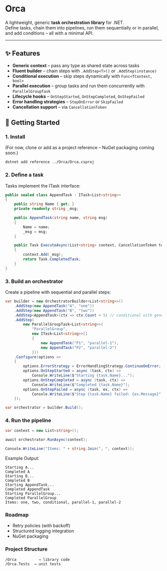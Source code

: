 # Orca

A lightweight, generic **task orchestration library** for .NET.  
Define tasks, chain them into pipelines, run them sequentially or in parallel, and add conditions – all with a minimal API.

---

## ✨ Features

- **Generic context** – pass any type as shared state across tasks
- **Fluent builder** – chain steps with `.AddStep<T>()` or `.AddStep(instance)`
- **Conditional execution** – skip steps dynamically with `Func<TContext, bool>`
- **Parallel execution** – group tasks and run them concurrently with `ParallelGroupTask`
- **Lifecycle hooks** – `OnStepStarted`, `OnStepCompleted`, `OnStepFailed`
- **Error handling strategies** – `StopOnError` or `SkipFailed`
- **Cancellation support** – via `CancellationToken`

## 🚀 Getting Started

### 1. Install

(For now, clone or add as a project reference – NuGet packaging coming soon.)

```bash
dotnet add reference ../Orca/Orca.csproj

```

### 2. Define a task

Tasks implement the ITask<TContext> interface:

```csharp
public sealed class AppendTask : ITask<List<string>>
{
    public string Name { get; }
    private readonly string _msg;

    public AppendTask(string name, string msg)
    {
        Name = name;
        _msg = msg;
    }

    public Task ExecuteAsync(List<string> context, CancellationToken token = default)
    {
        context.Add(_msg);
        return Task.CompletedTask;
    }
}
```

### 3. Build an orchestrator

Create a pipeline with sequential and parallel steps:

```csharp
var builder = new OrchestratorBuilder<List<string>>()
    .AddStep(new AppendTask("A", "one"))
    .AddStep(new AppendTask("B", "two"))
    .AddStep<AppendTask>(ctx => ctx.Count < 5) // conditional with generic new()
    .AddStep(
        new ParallelGroupTask<List<string>>(
            "ParallelGroup",
            new ITask<List<string>>[]
            {
                new AppendTask("P1", "parallel-1"),
                new AppendTask("P2", "parallel-2")
            }))
    .Configure(options =>
    {
        options.ErrorStrategy = ErrorHandlingStrategy.ContinueOnError;
        options.OnStepStarted = async (task, ctx) =>
            Console.WriteLine($"Starting {task.Name}...");
        options.OnStepCompleted = async (task, ctx) =>
            Console.WriteLine($"Completed {task.Name}");
        options.OnStepFailed = async (task, ex, ctx) =>
            Console.WriteLine($"Step {task.Name} failed: {ex.Message}");
    });

var orchestrator = builder.Build();
```

### 4. Run the pipeline

```csharp
var context = new List<string>();

await orchestrator.RunAsync(context);

Console.WriteLine("Items: " + string.Join(", ", context));
```

Example Output:

```
Starting A...
Completed A
Starting B...
Completed B
Starting AppendTask...
Completed AppendTask
Starting ParallelGroup...
Completed ParallelGroup
Items: one, two, conditional, parallel-1, parallel-2
```

### Roadmap

- Retry policies (with backoff)
- Structured logging integration
- NuGet packaging

### Project Structure

```
/Orca          → library code
/Orca.Tests  → unit tests
```
